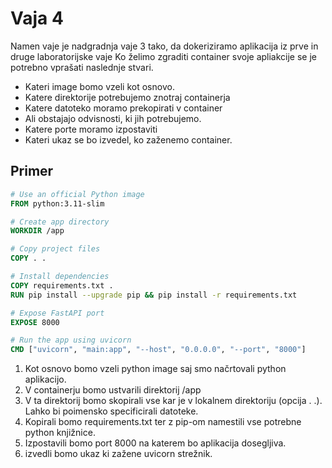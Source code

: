 # Vaja 4

Namen vaje je nadgradnja vaje 3 tako, da dokeriziramo aplikacija iz prve in druge laboratorijske vaje
Ko želimo zgraditi container svoje apliakcije se je potrebno vprašati naslednje stvari.
- Kateri image bomo vzeli kot osnovo.
- Katere direktorije potrebujemo znotraj containerja
- Katere datoteko moramo prekopirati v container
- Ali obstajajo odvisnosti, ki jih potrebujemo.
- Katere porte moramo izpostaviti
- Kateri ukaz se bo izvedel, ko zaženemo container.

## Primer

```dockerfile
# Use an official Python image
FROM python:3.11-slim

# Create app directory
WORKDIR /app

# Copy project files
COPY . .

# Install dependencies
COPY requirements.txt .
RUN pip install --upgrade pip && pip install -r requirements.txt

# Expose FastAPI port
EXPOSE 8000

# Run the app using uvicorn
CMD ["uvicorn", "main:app", "--host", "0.0.0.0", "--port", "8000"]
```
1. Kot osnovo bomo vzeli python image saj smo načrtovali python aplikacijo.
2. V containerju bomo ustvarili direktorij /app
3. V ta direktorij bomo skopirali vse kar je v lokalnem direktoriju (opcija . .). Lahko bi poimensko specificirali datoteke.
4. Kopirali bomo requirements.txt ter z pip-om namestili vse potrebne python knjižnice.
5. Izpostavili bomo port 8000 na katerem bo aplikacija dosegljiva.
6. izvedli bomo ukaz ki zažene uvicorn strežnik.
